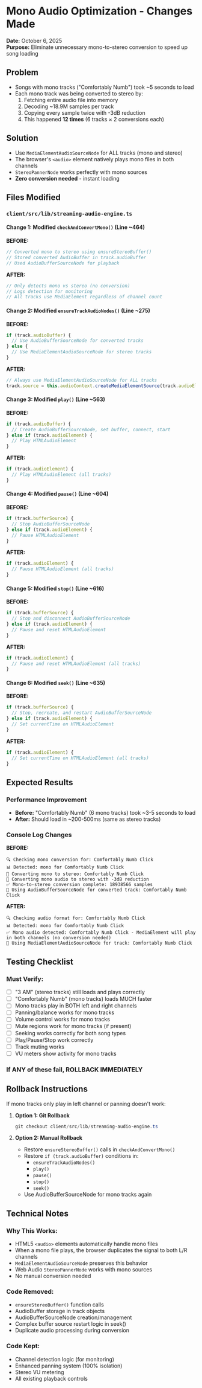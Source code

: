 # Mono Audio Optimization - Changes Made

**Date:** October 6, 2025  
**Purpose:** Eliminate unnecessary mono-to-stereo conversion to speed up song loading

## Problem
- Songs with mono tracks ("Comfortably Numb") took ~5 seconds to load
- Each mono track was being converted to stereo by:
  1. Fetching entire audio file into memory
  2. Decoding ~18.9M samples per track
  3. Copying every sample twice with -3dB reduction
  4. This happened **12 times** (6 tracks × 2 conversions each)

## Solution
- Use `MediaElementAudioSourceNode` for ALL tracks (mono and stereo)
- The browser's `<audio>` element natively plays mono files in both channels
- `StereoPannerNode` works perfectly with mono sources
- **Zero conversion needed** - instant loading

## Files Modified

### `client/src/lib/streaming-audio-engine.ts`

#### Change 1: Modified `checkAndConvertMono()` (Line ~464)
**BEFORE:**
```typescript
// Converted mono to stereo using ensureStereoBuffer()
// Stored converted AudioBuffer in track.audioBuffer
// Used AudioBufferSourceNode for playback
```

**AFTER:**
```typescript
// Only detects mono vs stereo (no conversion)
// Logs detection for monitoring
// All tracks use MediaElement regardless of channel count
```

#### Change 2: Modified `ensureTrackAudioNodes()` (Line ~275)
**BEFORE:**
```typescript
if (track.audioBuffer) {
  // Use AudioBufferSourceNode for converted tracks
} else {
  // Use MediaElementAudioSourceNode for stereo tracks
}
```

**AFTER:**
```typescript
// Always use MediaElementAudioSourceNode for ALL tracks
track.source = this.audioContext.createMediaElementSource(track.audioElement);
```

#### Change 3: Modified `play()` (Line ~563)
**BEFORE:**
```typescript
if (track.audioBuffer) {
  // Create AudioBufferSourceNode, set buffer, connect, start
} else if (track.audioElement) {
  // Play HTMLAudioElement
}
```

**AFTER:**
```typescript
if (track.audioElement) {
  // Play HTMLAudioElement (all tracks)
}
```

#### Change 4: Modified `pause()` (Line ~604)
**BEFORE:**
```typescript
if (track.bufferSource) {
  // Stop AudioBufferSourceNode
} else if (track.audioElement) {
  // Pause HTMLAudioElement
}
```

**AFTER:**
```typescript
if (track.audioElement) {
  // Pause HTMLAudioElement (all tracks)
}
```

#### Change 5: Modified `stop()` (Line ~616)
**BEFORE:**
```typescript
if (track.bufferSource) {
  // Stop and disconnect AudioBufferSourceNode
} else if (track.audioElement) {
  // Pause and reset HTMLAudioElement
}
```

**AFTER:**
```typescript
if (track.audioElement) {
  // Pause and reset HTMLAudioElement (all tracks)
}
```

#### Change 6: Modified `seek()` (Line ~635)
**BEFORE:**
```typescript
if (track.bufferSource) {
  // Stop, recreate, and restart AudioBufferSourceNode
} else if (track.audioElement) {
  // Set currentTime on HTMLAudioElement
}
```

**AFTER:**
```typescript
if (track.audioElement) {
  // Set currentTime on HTMLAudioElement (all tracks)
}
```

## Expected Results

### Performance Improvement
- **Before:** "Comfortably Numb" (6 mono tracks) took ~3-5 seconds to load
- **After:** Should load in ~200-500ms (same as stereo tracks)

### Console Log Changes
**BEFORE:**
```
🔍 Checking mono conversion for: Comfortably Numb Click
📊 Detected: mono for Comfortably Numb Click
🔧 Converting mono to stereo: Comfortably Numb Click
🔄 Converting mono audio to stereo with -3dB reduction
✅ Mono-to-stereo conversion complete: 18938566 samples
🔧 Using AudioBufferSourceNode for converted track: Comfortably Numb Click
```

**AFTER:**
```
🔍 Checking audio format for: Comfortably Numb Click
📊 Detected: mono for Comfortably Numb Click
✅ Mono audio detected: Comfortably Numb Click - MediaElement will play in both channels (no conversion needed)
🔧 Using MediaElementAudioSourceNode for track: Comfortably Numb Click
```

## Testing Checklist

### Must Verify:
- [ ] "3 AM" (stereo tracks) still loads and plays correctly
- [ ] "Comfortably Numb" (mono tracks) loads MUCH faster
- [ ] Mono tracks play in BOTH left and right channels
- [ ] Panning/balance works for mono tracks
- [ ] Volume control works for mono tracks
- [ ] Mute regions work for mono tracks (if present)
- [ ] Seeking works correctly for both song types
- [ ] Play/Pause/Stop work correctly
- [ ] Track muting works
- [ ] VU meters show activity for mono tracks

### If ANY of these fail, ROLLBACK IMMEDIATELY

## Rollback Instructions

If mono tracks only play in left channel or panning doesn't work:

1. **Option 1: Git Rollback**
   ```powershell
   git checkout client/src/lib/streaming-audio-engine.ts
   ```

2. **Option 2: Manual Rollback**
   - Restore `ensureStereoBuffer()` calls in `checkAndConvertMono()`
   - Restore `if (track.audioBuffer)` conditions in:
     - `ensureTrackAudioNodes()`
     - `play()`
     - `pause()`
     - `stop()`
     - `seek()`
   - Use AudioBufferSourceNode for mono tracks again

## Technical Notes

### Why This Works:
- HTML5 `<audio>` elements automatically handle mono files
- When a mono file plays, the browser duplicates the signal to both L/R channels
- `MediaElementAudioSourceNode` preserves this behavior
- Web Audio `StereoPannerNode` works with mono sources
- No manual conversion needed

### Code Removed:
- `ensureStereoBuffer()` function calls
- AudioBuffer storage in track objects
- AudioBufferSourceNode creation/management
- Complex buffer source restart logic in seek()
- Duplicate audio processing during conversion

### Code Kept:
- Channel detection logic (for monitoring)
- Enhanced panning system (100% isolation)
- Stereo VU metering
- All existing playback controls
